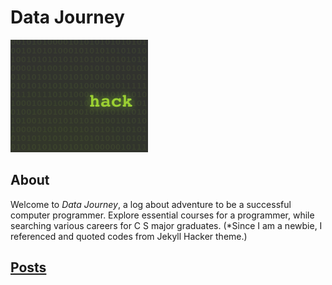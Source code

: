 # Data Journey

![Thumbnail of Hacker](thumbnail.png)

## About
Welcome to _Data Journey_, a log about adventure to be a successful computer programmer. 
Explore essential courses for a programmer, while searching various careers for C S major graduates. 
(*Since I am a newbie, I referenced and quoted codes from Jekyll Hacker theme.)

## [Posts]({%post_url/post/%})
